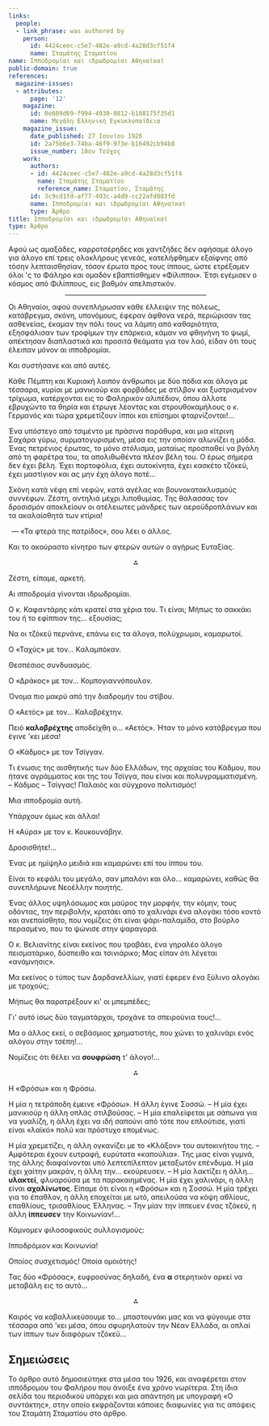 ```yaml
---
links:
  people:
  - link_phrase: was authored by
    person:
      id: 4424ceec-c5e7-482e-a9cd-4a28d3cf51f4
      name: Σταμάτης Σταματίου
name: Ιπποδρομίαι και ιδρωδρομίαι Αθηναϊκαί
public-domain: true
references:
  magazine-issues:
  - attributes:
      page: '12'
    magazine:
      id: 0e609d69-f994-4930-8812-b188175f35d1
      name: Μεγάλη Ελληνική Εγκυκλοπαίδεια
    magazine_issue:
      date_published: 27 Ιουνίου 1926
      id: 2a75b6e3-74ba-46f9-973e-b16492cb94b8
      issue_number: 18ον Τεύχος
    work:
      authors:
      - id: 4424ceec-c5e7-482e-a9cd-4a28d3cf51f4
        name: Σταμάτης Σταματίου
        reference_name: Σταματίου, Σταμάτης
      id: 3c9cd1fd-af77-493c-a4d9-cc22afd083fd
      name: Ιπποδρομίαι και ιδρωδρομίαι Αθηναϊκαί
      type: Άρθρο
title: Ιπποδρομίαι και ιδρωδρομίαι Αθηναϊκαί
type: Άρθρο
---
```


<main class="content" itemprop="text">
<p>Αφού ως αμαξάδες, καρροτσέρηδες και χαντζήδες δεν αφήσαμε άλογο για άλογο επί τρεις ολοκλήρους γενεάς, κατελήφθημεν
εξαίφνης από τόσην λεπταισθησίαν, τόσον έρωτα προς τους ίππους, ώστε ετρέξαμεν όλοι 'ς το Φάληρο και ομαδόν εβαπτίσθημεν
«Φίλιπποι». Έτσι εγέμισεν ο κόσμος από Φιλίππους, εις βαθμόν απελπιστικόν.</p>

<hr style="margin: 1em 8em"/>

<p>Οι Αθηναίοι, αφού συνεπλήρωσαν κάθε έλλειψιν της πόλεως, κατάβρεγμα, σκόνη, υπονόμους, έφεραν άφθονα νερά, περιώρισαν
τας ασθενείας, έκαμαν την πόλι τους να λάμπη από καθαριότητα, εξησφάλισαν των τροφίμων την επάρκεια, κάμαν να φθηνήνη το
ψωμί, απέκτησαν διαπλαστικά και προσιτά θεάματα για τον λαό, είδαν ότι τους έλειπαν μόνον αι ιπποδρομίαι.</p>

<p>Και συστήσανε και από αυτές.</p>

<p>Κάθε Πέμπτη και Κυριακή λοιπόν άνθρωποι με δύο πόδια και άλογα με τέσσαρα, κυρίαι με μανικιούρ και φορβάδες με στίλβον
και ξυστρισμένον τρίχωμα, κατέρχονται εις το Φαληρικόν αλιπέδιον, όπου άλλοτε εβρυχώντο τα θηρία και έτρωγε λέοντας και
στρουθοκαμήλους ο κ. Γερμανός και τώρα χρεμετίζουν ίπποι και επίσημοι φταρνίζονται!...</p>

<p>Ένα υπόστεγο από τσιμέντο με πράσινα παράθυρα, και μια κίτρινη Σαχάρα γύρω, συρματογυρισμένη, μέσα εις την οποίαν
αλωνίζει η μόδα. Ένας πετρένιος έρωτας, το μόνο στόλισμα, ματαίως προσπαθεί να βγάλη από τη φαρέτρα του, τα απολιθωθέντα
πλέον βέλη του. Ο έρως σήμερα δεν έχει βέλη. Έχει πορτοφόλια, έχει αυτοκίνητα, έχει κασκέτο τζόκεϋ, έχει μαστίγιον και
ας μην έχη άλογο ποτέ...</p>

<p>Σκόνη κατά νέφη επί νεφών, κατά αγέλας και βουνοκατακλυσμούς συννέφων. Ζέστη, αντηλιά μέχρι λιποθυμίας. Της θάλασσας τον
δροσισμόν αποκλείουν οι ατέλειωτες μάνδρες των αεροϋδροπλάνων και τα ακαλαίσθητά των κτίρια!</p>

<ol style="list-style-type: '&mdash; '">
  <li>«Τα φτερά της πατρίδος», σου λέει ο άλλος.</li>
</ol>

<p>Και το ακούραστο κίνητρο των φτερών αυτών ο αγήρως Ευταξίας.</p>

<div style="text-align: center; margin-bottom: 1em">⁂</div>

<p>Ζέστη, είπαμε, αρκετή.</p>

<p>Αι ιπποδρομία γίνονται ιδρωδρομίαι.</p>

<p>Ο κ. Καφαντάρης κάτι κρατεί στα χέρια του. Τι είναι; Μήπως το σακκάκι του ή το εφίππιον της... εξουσίας;</p>

<p>Να οι τζόκεϋ περνάνε, επάνω εις τα άλογα, πολύχρωμοι, καμαρωτοί.</p>

<p>Ο «Ταχύς» με τον... Καλαμπόκαν.</p>

<p>Θεσπέσιος συνδυασμός.</p>

<p>Ο «Δράκος» με τον... Κομπογιαννόπουλον.</p>

<p>Όνομα πιο μακρύ από την διαδρομήν του στίβου.</p>

<p>Ο «Αετός» με τον... Καλοβρέχτην.</p>

<p>Πειό <b>καλοβρέχτης</b> αποδείχθη ο... «Αετός». Ήταν το μόνο κατάβρεγμα που έγινε 'κει μέσα!</p>

<p>Ο «Κάδμος» με τον Τσίγγαν.</p>

<p>Τι ένωσις της αισθητικής των δύο Ελλάδων, της αρχαίας του Κάδμου, που ήτανε αγράμματος και της του Τσίγγα, που είναι και
πολυγραμματισμένη. &ndash; Κάδμος &ndash; Τσίγγας! Παλαιός και σύγχρονο πολιτισμός!</p>

<p>Μια ιπποδρομία αυτή.</p>

<p>Υπάρχουν όμως και άλλαι!</p>

<p>Η «Αύρα» με τον κ. Κουκουνάβην.</p>

<p>Δροσισθήτε!...</p>

<p>Ένας με ημίψηλο μειδιά και καμαρώνει επί του ίππου του.</p>

<p>Είναι το κεφάλι του μεγάλο, σαν μπαλόνι και όλο... καμαρώνει, καθώς θα συνεπλήρωνε Νεοέλλην ποιητής.</p>

<p>Ένας άλλος υψηλόσωμος και μαύρος την μορφήν, την κόμην, τους οδόντας, την περιβολήν, κρατάει από το χαλινάρι ένα αλογάκι
τόσο κοντό και ανεπαίσθητο, που νομίζεις ότι είναι ψάρι-παλαμίδα, στο βούρλο περασμένο, που το ψώνισε στην ψαραγορά.</p>

<p>Ο κ. Βελιανίτης είναι εκείνος που τραβάει, ένα γηραλέο άλογο πεισματάρικο, δύσπειθο και τσινιάρικο; Μας είπαν ότι
λέγεται «ανάμνησις».</p>

<p>Μα εκείνος ο τύπος των Δαρδανελλίων, γιατί έφερεν ένα ξύλινο αλογάκι με τροχούς;</p>

<p>Μήπως θα παρατρέξουν κι' οι μπεμπέδες;</p>

<p>Γι' αυτό ίσως δύο ταγματάρχαι, τροχάνε τα σπειρούνια τους!...</p>

<p>Μα ο άλλος εκεί, ο σεβάσμιος χρηματιστής, που χώνει το χαλινάρι ενός αλόγου στην τσέπη!...</p>

<p>Νομίζεις ότι θέλει να <b>σουφρώση</b> τ' άλογο!...</p>

<div style="text-align: center; margin-bottom: 1em">⁂</div>

<p>Η «Φρόσω» και η Φρόσω.</p>

<p>Η μία η τετράποδη έμεινε «Φρόσω». Η άλλη έγινε Σοσσώ. &ndash; Η μία έχει μανικιούρ η άλλη οπλάς στιλβούσας. &ndash; Η
μία επαλείφεται με σάπωνα για να γυαλίζη, η άλλη έχει να ιδή σαπούνι από τότε που επλούτισε, γιατί είναι «λαϊκό» πολύ
και πρόστυχο επομένως.</p>

<p>Η μία χρεμετίζει, η άλλη ογκανίζει με το «Κλάξον» του αυτοκινήτου της. &ndash; Αμφότεραι έχουν ευτραφή, ευρύτατα
«καπούλια». Της μιας είναι γυμνά, της άλλης διαφαίνονται υπό λεπτεπίλεπτον μεταξωτόν επένδυμα. Η μία έχει χαίτην μακράν,
η άλλη την... εκούρευσεν. &ndash; Η μία λακτίζει η άλλη... <b>υλακτεί</b>, φλυαρούσα με τα παρακαιημένας. Η μία έχει
χαλινάρι, η άλλη είναι <b>αχαλίνωτος</b>. Είπαμε ότι είναι η «Φρόσω» και η Σοσσώ. Η μία τρέχει για το έπαθλον, η άλλη
εποχείται με ωτό, απειλούσα να κόψη αθλίους, επαθλίους, τρισαθλίους Έλληνας. &ndash; Την μίαν την ίππευεν ένας τζόκεϋ,
η άλλη <b>ίππευσεν</b> την Κοινωνίαν!...</p>

<p>Κάμνομεν φιλοσοφικούς συλλογισμούς:</p>

<p>Ιπποδρόμιον και Κοινωνία!</p>

<p>Οποίος συσχετισμός! Οποία ομοιότης!</p>

<p>Τας δύο «Φρόσας», ευφροσύνας δηλαδή, ένα <b>α</b> στερητικόν αρκεί να μεταβάλη εις το αυτό...</p>

<div style="text-align: center; margin-bottom: 1em">⁂</div>

<p>Καιρός να καβαλλικεύσουμε το... μπαστουνάκι μας και να φύγουμε στα τέσσαρα από 'κει μέσα, όπου σφυρηλατούν την Νέαν
Ελλάδα, αι οπλαί των ίππων των διαφόρων τζόκεϋ...</p>
</main>
<section class="notes">
<h2>Σημειώσεις</h2>

<p>Το άρθρο αυτό δημοσιεύτηκε στα μέσα του 1926, και αναφέρεται στον ιππόδρομου του Φαλήρου που άνοιξε ένα χρόνο νωρίτερα.
Στη ίδια σελίδα του περιοδικού υπάρχει και μια απάντηση με υπογραφή «Ο συντάκτης», στην οποίο εκφράζονται κάποιες
διαφωνίες για τις απόψεις του Σταμάτη Σταματίου στο άρθρο.</p>
</section>
